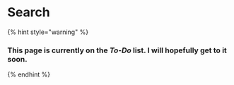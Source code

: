 # Search

{% hint style="warning" %}
### This page is currently on the _To-Do_ list. I will hopefully get to it soon.
{% endhint %}
